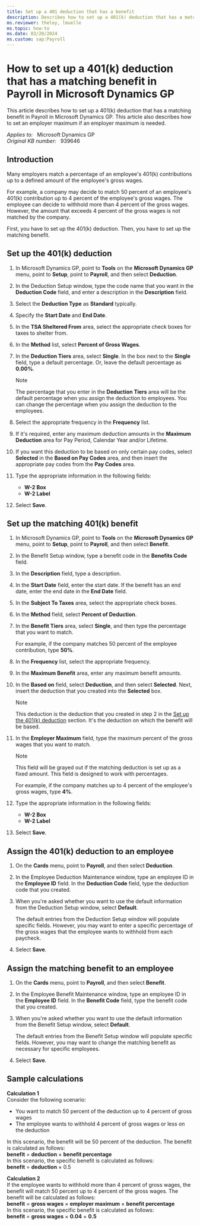 ```yaml
---
title: Set up a 401 deduction that has a benefit
description: Describes how to set up a 401(k) deduction that has a matching benefit in Payroll in Microsoft Dynamics GP.
ms.reviewer: theley, lmuelle
ms.topic: how-to
ms.date: 03/20/2024
ms.custom: sap:Payroll
---
```

# How to set up a 401(k) deduction that has a matching benefit in Payroll in Microsoft Dynamics GP

This article describes how to set up a 401(k) deduction that has a matching benefit in Payroll in Microsoft Dynamics GP. This article also describes how to set an employer maximum if an employer maximum is needed.

_Applies to:_ &nbsp; Microsoft Dynamics GP  
_Original KB number:_ &nbsp; 939646

## Introduction

Many employers match a percentage of an employee's 401(k) contributions up to a defined amount of the employee's gross wages.

For example, a company may decide to match 50 percent of an employee's 401(k) contribution up to 4 percent of the employee's gross wages. The employee can decide to withhold more than 4 percent of the gross wages. However, the amount that exceeds 4 percent of the gross wages is not matched by the company.

First, you have to set up the 401(k) deduction. Then, you have to set up the matching benefit.

## Set up the 401(k) deduction

1. In Microsoft Dynamics GP, point to **Tools** on the **Microsoft Dynamics GP** menu, point to **Setup**, point to **Payroll**, and then select **Deduction**.
2. In the Deduction Setup window, type the code name that you want in the **Deduction Code** field, and enter a description in the **Description** field.
3. Select the **Deduction Type** as **Standard** typically.
4. Specify the **Start Date** and **End Date**.
5. In the **TSA Sheltered From** area, select the appropriate check boxes for taxes to shelter from.
6. In the **Method** list, select **Percent of Gross Wages**.
7. In the **Deduction Tiers** area, select **Single**. In the box next to the **Single** field, type a default percentage. Or, leave the default percentage as **0.00%**.

    > [!NOTE]
    > The percentage that you enter in the **Deduction Tiers** area will be the default percentage when you assign the deduction to employees. You can change the percentage when you assign the deduction to the employees.
8. Select the appropriate frequency in the **Frequency** list.
9. If it's required, enter any maximum deduction amounts in the **Maximum Deduction** area for Pay Period, Calendar Year and/or Lifetime.
10. If you want this deduction to be based on only certain pay codes, select **Selected** in the **Based on Pay Codes** area, and then insert the appropriate pay codes from the **Pay Codes** area.
11. Type the appropriate information in the following fields:
    - **W-2 Box**  
    - **W-2 Label**
12. Select **Save**.

## Set up the matching 401(k) benefit

1. In Microsoft Dynamics GP, point to **Tools** on the **Microsoft Dynamics GP** menu, point to **Setup**, point to **Payroll**, and then select **Benefit**.
2. In the Benefit Setup window, type a benefit code in the **Benefits Code** field.
3. In the **Description** field, type a description.
4. In the **Start Date** field, enter the start date. If the benefit has an end date, enter the end date in the **End Date** field.
5. In the **Subject To Taxes** area, select the appropriate check boxes.
6. In the **Method** field, select **Percent of Deduction**.
7. In the **Benefit Tiers** area, select **Single**, and then type the percentage that you want to match.

    For example, if the company matches 50 percent of the employee contribution, type **50%**.
8. In the **Frequency** list, select the appropriate frequency.
9. In the **Maximum Benefit** area, enter any maximum benefit amounts.
10. In the **Based on** field, select **Deduction**, and then select **Selected**. Next, insert the deduction that you created into the **Selected** box.

    > [!NOTE]
    > This deduction is the deduction that you created in step 2 in the [Set up the 401(k) deduction](#set-up-the-401k-deduction) section. It's the deduction on which the benefit will be based.
11. In the **Employer Maximum** field, type the maximum percent of the gross wages that you want to match.

    > [!NOTE]
    > This field will be grayed out if the matching deduction is set up as a fixed amount. This field is designed to work with percentages.

    For example, if the company matches up to 4 percent of the employee's gross wages, type **4%**.
12. Type the appropriate information in the following fields:
    - **W-2 Box**  
    - **W-2 Label**
13. Select **Save**.

## Assign the 401(k) deduction to an employee

1. On the **Cards** menu, point to **Payroll**, and then select **Deduction**.
2. In the Employee Deduction Maintenance window, type an employee ID in the **Employee ID** field. In the **Deduction Code** field, type the deduction code that you created.
3. When you're asked whether you want to use the default information from the Deduction Setup window, select **Default**.

    The default entries from the Deduction Setup window will populate specific fields. However, you may want to enter a specific percentage of the gross wages that the employee wants to withhold from each paycheck.
4. Select **Save**.

## Assign the matching benefit to an employee

1. On the **Cards** menu, point to **Payroll**, and then select **Benefit**.
2. In the Employee Benefit Maintenance window, type an employee ID in the **Employee ID** field. In the **Benefit Code** field, type the benefit code that you created.
3. When you're asked whether you want to use the default information from the Benefit Setup window, select **Default**.

    The default entries from the Benefit Setup window will populate specific fields. However, you may want to change the matching benefit as necessary for specific employees.
4. Select **Save**.

## Sample calculations

**Calculation 1**  
Consider the following scenario:

- You want to match 50 percent of the deduction up to 4 percent of gross wages
- The employee wants to withhold 4 percent of gross wages or less on the deduction

In this scenario, the benefit will be 50 percent of the deduction. The benefit is calculated as follows:  
**benefit** = **deduction** × **benefit percentage**  
In this scenario, the specific benefit is calculated as follows:  
 **benefit** = **deduction** × 0.5

**Calculation 2**  
If the employee wants to withhold more than 4 percent of gross wages, the benefit will match 50 percent up to 4 percent of the gross wages. The benefit will be calculated as follows:  
**benefit** = **gross wages** × **employer maximum** × **benefit percentage**  
In this scenario, the specific benefit is calculated as follows:  
 **benefit** = **gross wages** × **0.04** × **0.5**
